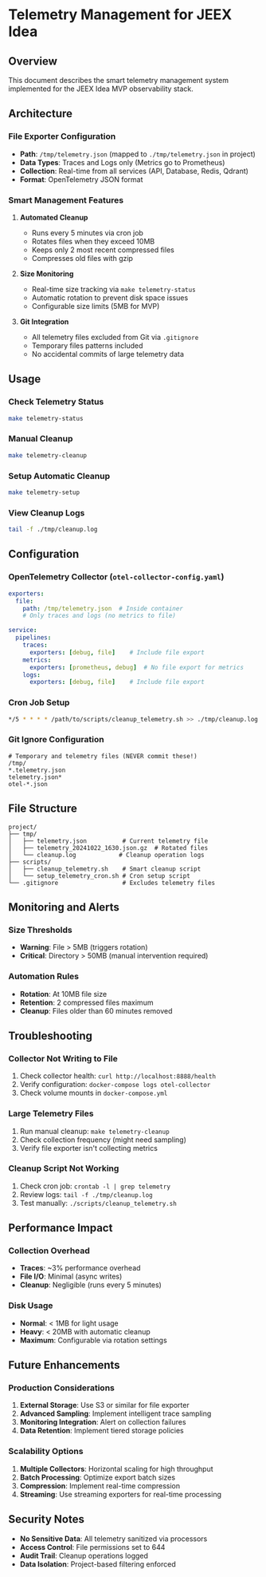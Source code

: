 # Telemetry Management for JEEX Idea

## Overview

This document describes the smart telemetry management system implemented for the JEEX Idea MVP observability stack.

## Architecture

### File Exporter Configuration

- **Path**: `/tmp/telemetry.json` (mapped to `./tmp/telemetry.json` in project)
- **Data Types**: Traces and Logs only (Metrics go to Prometheus)
- **Collection**: Real-time from all services (API, Database, Redis, Qdrant)
- **Format**: OpenTelemetry JSON format

### Smart Management Features

1. **Automated Cleanup**
   - Runs every 5 minutes via cron job
   - Rotates files when they exceed 10MB
   - Keeps only 2 most recent compressed files
   - Compresses old files with gzip

2. **Size Monitoring**
   - Real-time size tracking via `make telemetry-status`
   - Automatic rotation to prevent disk space issues
   - Configurable size limits (5MB for MVP)

3. **Git Integration**
   - All telemetry files excluded from Git via `.gitignore`
   - Temporary files patterns included
   - No accidental commits of large telemetry data

## Usage

### Check Telemetry Status

```bash
make telemetry-status
```

### Manual Cleanup

```bash
make telemetry-cleanup
```

### Setup Automatic Cleanup

```bash
make telemetry-setup
```

### View Cleanup Logs

```bash
tail -f ./tmp/cleanup.log
```

## Configuration

### OpenTelemetry Collector (`otel-collector-config.yaml`)

```yaml
exporters:
  file:
    path: /tmp/telemetry.json  # Inside container
    # Only traces and logs (no metrics to file)

service:
  pipelines:
    traces:
      exporters: [debug, file]    # Include file export
    metrics:
      exporters: [prometheus, debug]  # No file export for metrics
    logs:
      exporters: [debug, file]    # Include file export
```

### Cron Job Setup

```bash
*/5 * * * * /path/to/scripts/cleanup_telemetry.sh >> ./tmp/cleanup.log 2>&1
```

### Git Ignore Configuration

```gitignore
# Temporary and telemetry files (NEVER commit these!)
/tmp/
*.telemetry.json
telemetry.json*
otel-*.json
```

## File Structure

```
project/
├── tmp/
│   ├── telemetry.json          # Current telemetry file
│   ├── telemetry_20241022_1630.json.gz  # Rotated files
│   └── cleanup.log            # Cleanup operation logs
├── scripts/
│   ├── cleanup_telemetry.sh    # Smart cleanup script
│   └── setup_telemetry_cron.sh # Cron setup script
└── .gitignore                  # Excludes telemetry files
```

## Monitoring and Alerts

### Size Thresholds

- **Warning**: File > 5MB (triggers rotation)
- **Critical**: Directory > 50MB (manual intervention required)

### Automation Rules

- **Rotation**: At 10MB file size
- **Retention**: 2 compressed files maximum
- **Cleanup**: Files older than 60 minutes removed

## Troubleshooting

### Collector Not Writing to File

1. Check collector health: `curl http://localhost:8888/health`
2. Verify configuration: `docker-compose logs otel-collector`
3. Check volume mounts in `docker-compose.yml`

### Large Telemetry Files

1. Run manual cleanup: `make telemetry-cleanup`
2. Check collection frequency (might need sampling)
3. Verify file exporter isn't collecting metrics

### Cleanup Script Not Working

1. Check cron job: `crontab -l | grep telemetry`
2. Review logs: `tail -f ./tmp/cleanup.log`
3. Test manually: `./scripts/cleanup_telemetry.sh`

## Performance Impact

### Collection Overhead

- **Traces**: ~3% performance overhead
- **File I/O**: Minimal (async writes)
- **Cleanup**: Negligible (runs every 5 minutes)

### Disk Usage

- **Normal**: < 1MB for light usage
- **Heavy**: < 20MB with automatic cleanup
- **Maximum**: Configurable via rotation settings

## Future Enhancements

### Production Considerations

1. **External Storage**: Use S3 or similar for file exporter
2. **Advanced Sampling**: Implement intelligent trace sampling
3. **Monitoring Integration**: Alert on collection failures
4. **Data Retention**: Implement tiered storage policies

### Scalability Options

1. **Multiple Collectors**: Horizontal scaling for high throughput
2. **Batch Processing**: Optimize export batch sizes
3. **Compression**: Implement real-time compression
4. **Streaming**: Use streaming exporters for real-time processing

## Security Notes

- **No Sensitive Data**: All telemetry sanitized via processors
- **Access Control**: File permissions set to 644
- **Audit Trail**: Cleanup operations logged
- **Data Isolation**: Project-based filtering enforced
